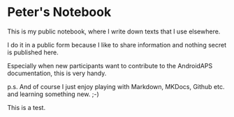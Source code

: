 # Peter's Notebook

This is my public notebook, where I write down texts that I use elsewhere.

I do it in a public form because I like to share information and nothing secret is published here.

Especially when new participants want to contribute to the AndroidAPS documentation, this is very handy.

p.s. And of course I just enjoy playing with Markdown, MKDocs, Github etc. and learning something new. ;-)

This is a test.
